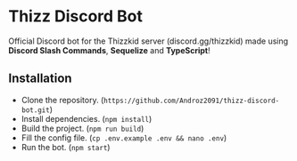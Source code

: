 # Thizz Discord Bot

Official Discord bot for the Thizzkid server (discord.gg/thizzkid) made using **Discord Slash Commands**, **Sequelize** and **TypeScript**!

## Installation

* Clone the repository. (`https://github.com/Androz2091/thizz-discord-bot.git`)
* Install dependencies. (`npm install`)
* Build the project. (`npm run build`)
* Fill the config file. (`cp .env.example .env && nano .env`)
* Run the bot. (`npm start`)
